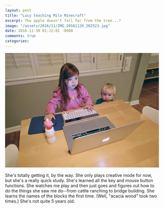 ```yaml
---
layout: post
title: "Lucy teaching Milo Minecraft"
excerpt: The apple doesn't fall far from the tree...?
image: "/assets/2016/11/IMG_20161129_202523.jpg"
date: 2016-11-30 01:12:01 -0600
comments: true
categories: 
---
```


![](/assets/2016/11/IMG_20161129_202523.jpg)

She's totally getting it, by the way. She only plays creative mode for now, but she's a really quick study. She's learned all the key and mouse button functions. She watches me play and then just goes and figures out how to do the things she saw me do--from cattle ranching to bridge building. She learns the names of the blocks the first time. (Well, "acacia wood" took two times.) She's not quite 5 years old.
